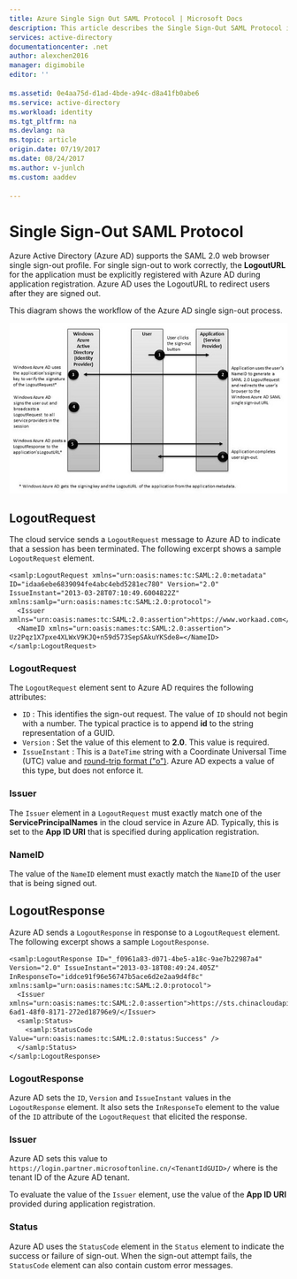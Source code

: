 ```yaml
---
title: Azure Single Sign Out SAML Protocol | Microsoft Docs
description: This article describes the Single Sign-Out SAML Protocol in Azure Active Directory
services: active-directory
documentationcenter: .net
author: alexchen2016
manager: digimobile
editor: ''

ms.assetid: 0e4aa75d-d1ad-4bde-a94c-d8a41fb0abe6
ms.service: active-directory
ms.workload: identity
ms.tgt_pltfrm: na
ms.devlang: na
ms.topic: article
origin.date: 07/19/2017
ms.date: 08/24/2017
ms.author: v-junlch
ms.custom: aaddev

---
```

# Single Sign-Out SAML Protocol
Azure Active Directory (Azure AD) supports the SAML 2.0 web browser single sign-out profile. For single sign-out to work correctly, the **LogoutURL** for the application must be explicitly registered with Azure AD during application registration. Azure AD uses the LogoutURL to redirect users after they are signed out.

This diagram shows the workflow of the Azure AD single sign-out process.

![Single Sign Out Workflow](./media/active-directory-single-sign-out-protocol-reference/active-directory-saml-single-sign-out-workflow.png)

## LogoutRequest
The cloud service sends a `LogoutRequest` message to Azure AD to indicate that a session has been terminated. The following excerpt shows a sample `LogoutRequest` element.

```
<samlp:LogoutRequest xmlns="urn:oasis:names:tc:SAML:2.0:metadata" ID="idaa6ebe6839094fe4abc4ebd5281ec780" Version="2.0" IssueInstant="2013-03-28T07:10:49.6004822Z" xmlns:samlp="urn:oasis:names:tc:SAML:2.0:protocol">
  <Issuer xmlns="urn:oasis:names:tc:SAML:2.0:assertion">https://www.workaad.com</Issuer>
  <NameID xmlns="urn:oasis:names:tc:SAML:2.0:assertion"> Uz2Pqz1X7pxe4XLWxV9KJQ+n59d573SepSAkuYKSde8=</NameID>
</samlp:LogoutRequest>
```

### LogoutRequest
The `LogoutRequest` element sent to Azure AD requires the following attributes:

- `ID` : This identifies the sign-out request. The value of `ID` should not begin with a number. The typical practice is to append **id** to the string representation of a GUID.
- `Version` : Set the value of this element to **2.0**. This value is required.
- `IssueInstant` : This is a `DateTime` string with a Coordinate Universal Time (UTC) value and [round-trip format ("o")](https://msdn.microsoft.com/library/az4se3k1.aspx). Azure AD expects a value of this type, but does not enforce it.

### Issuer
The `Issuer` element in a `LogoutRequest` must exactly match one of the **ServicePrincipalNames** in the cloud service in Azure AD. Typically, this is set to the **App ID URI** that is specified during application registration.

### NameID
The value of the `NameID` element must exactly match the `NameID` of the user that is being signed out.

## LogoutResponse
Azure AD sends a `LogoutResponse` in response to a `LogoutRequest` element. The following excerpt shows a sample `LogoutResponse`.

```
<samlp:LogoutResponse ID="_f0961a83-d071-4be5-a18c-9ae7b22987a4" Version="2.0" IssueInstant="2013-03-18T08:49:24.405Z" InResponseTo="iddce91f96e56747b5ace6d2e2aa9d4f8c" xmlns:samlp="urn:oasis:names:tc:SAML:2.0:protocol">
  <Issuer xmlns="urn:oasis:names:tc:SAML:2.0:assertion">https://sts.chinacloudapi.cn/82869000-6ad1-48f0-8171-272ed18796e9/</Issuer>
  <samlp:Status>
    <samlp:StatusCode Value="urn:oasis:names:tc:SAML:2.0:status:Success" />
  </samlp:Status>
</samlp:LogoutResponse>
```

### LogoutResponse
Azure AD sets the `ID`, `Version` and `IssueInstant` values in the `LogoutResponse` element. It also sets the `InResponseTo` element to the value of the `ID` attribute of the `LogoutRequest` that elicited the response.

### Issuer
Azure AD sets this value to `https://login.partner.microsoftonline.cn/<TenantIdGUID>/` where <TenantIdGUID> is the tenant ID of the Azure AD tenant.

To evaluate the value of the `Issuer` element, use the value of the **App ID URI** provided during application registration.

### Status
Azure AD uses the `StatusCode` element in the `Status` element to indicate the success or failure of sign-out. When the sign-out attempt fails, the `StatusCode` element can also contain custom error messages.

<!--Update_Description: wording update -->